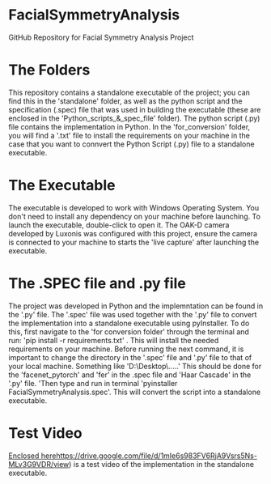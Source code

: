 # FacialSymmetryAnalysis
GitHub Repository for Facial Symmetry Analysis Project

# The Folders
This repository contains a standalone executable of the project; you can find this in the 'standalone' folder, as well as the python script and the specification (.spec) file that was used in building the executable (these are enclosed in the 'Python_scripts_&_spec_file' folder). The python script (.py) file contains the implementation in Python. In the 'for_conversion' folder, you will find a '.txt' file to install the requirements on your machine in the case that you want to connvert the Python Script (.py) file to a standalone executable. 

# The Executable
The executable is developed to work with Windows Operating System. You don't need to install any dependency on your machine before launching. To launch the executable, double-click to open it. 
The OAK-D camera developed by Luxonis was configured with this project, ensure the camera is connected to your machine to starts the 'live capture' after launching the executable. 

# The .SPEC file and .py file
The project was developed in Python and the implemntation can be found in the '.py' file. The '.spec' file was used together with the '.py' file to convert the implementation into a standalone executable using pyInstaller. To do this, first navigate to the 'for conversion folder' through the terminal and run: 'pip install -r requirements.txt' . This will install the needed requirements on your machine. Before running the next command, it is important to change the directory in the '.spec' file and '.py' file to that of your local machine. Something like 'D:\\Desktop\\.....' This should be done for the 'facenet_pytorch' and 'fer' in the .spec file and 'Haar Cascade' in the '.py' file.  'Then type and run in terminal 'pyinstaller FacialSymmetryAnalysis.spec'. This will convert the script into a standalone executable. 

# Test Video
[Enclosed here](https://drive.google.com/file/d/1mIe6s983FV6RjA9Vsrs5Ns-MLv3G9VDR/view)https://drive.google.com/file/d/1mIe6s983FV6RjA9Vsrs5Ns-MLv3G9VDR/view) is a test video of the implementation in the standalone executable. 
